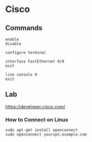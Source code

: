 # Cisco
## Commands
```
enable
disable

configure terminal

interface FastEthernet 0/0
exit

line console 0
exit
```

## Lab
https://developer.cisco.com/

### How to Connect on Linux
```bash=
sudo apt-get install openconnect
sudo openconnect yourvpn.example.com
```
